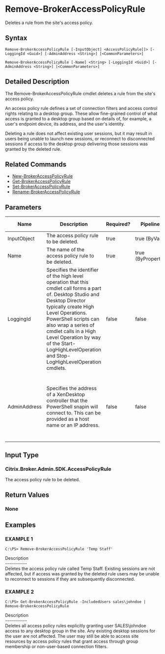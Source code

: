 ﻿# Remove-BrokerAccessPolicyRule

   Deletes a rule from the site's access policy.

## Syntax
```
Remove-BrokerAccessPolicyRule [-InputObject] <AccessPolicyRule[]> [-LoggingId <Guid>] [-AdminAddress <String>] [<CommonParameters>]

Remove-BrokerAccessPolicyRule [-Name] <String> [-LoggingId <Guid>] [-AdminAddress <String>] [<CommonParameters>]
```

## Detailed Description
   The Remove-BrokerAccessPolicyRule cmdlet deletes a rule from the site's access policy.

An access policy rule defines a set of connection filters and access control rights relating to a desktop group. These allow fine-grained control of what access is granted to a desktop group based on details of, for example, a user's endpoint device, its address, and the user's identity.

Deleting a rule does not affect existing user sessions, but it may result in users being unable to launch new sessions, or reconnect to disconnected sessions if access to the desktop group delivering those sessions was granted by the deleted rule.

## Related Commands
  * [New-BrokerAccessPolicyRule](New-BrokerAccessPolicyRule.html)
  * [Get-BrokerAccessPolicyRule](Get-BrokerAccessPolicyRule.html)
  * [Set-BrokerAccessPolicyRule](Set-BrokerAccessPolicyRule.html)
  * [Rename-BrokerAccessPolicyRule](Rename-BrokerAccessPolicyRule.html)
## Parameters

| Name   | Description | Required? | Pipeline Input | Default Value |
| --- | --- | --- | --- | --- |
| InputObject | The access policy rule to be deleted. | true | true (ByValue) |  |
| Name | The name of the access policy rule to be deleted. | true | true (ByPropertyName) |  |
| LoggingId | Specifies the identifier of the high level operation that this cmdlet call forms a part of. Desktop Studio and Desktop Director typically create High Level Operations. PowerShell scripts can also wrap a series of cmdlet calls in a High Level Operation by way of the Start-LogHighLevelOperation and Stop-LogHighLevelOperation cmdlets. | false | false |  |
| AdminAddress | Specifies the address of a XenDesktop controller that the PowerShell snapin will connect to. This can be provided as a host name or an IP address. | false | false | Localhost. Once a value is provided by any cmdlet, this value will become the default. |

## Input Type
### Citrix.Broker.Admin.SDK.AccessPolicyRule
   The access policy rule to be deleted.
## Return Values
### None
   
## Examples

### EXAMPLE 1
```
C:\PS> Remove-BrokerAccessPolicyRule 'Temp Staff'
```
   Description<br>-----------<br>Deletes the access policy rule called Temp Staff. Existing sessions are not affected, but if access was granted by the deleted rule users may be unable to reconnect to sessions if they are subsequently disconnected.
### EXAMPLE 2
```
C:\PS> Get-BrokerAccessPolicyRule -IncludedUsers sales\johndoe | Remove-BrokerAccessPolicyRule
```
   Description<br>-----------<br>Deletes all access policy rules explicitly granting user SALES\johndoe access to any desktop group in the site. Any existing desktop sessions for the user are not affected. The user may still be able to access site resources by access policy rules that grant access through group membership or non-user-based connection filters.
